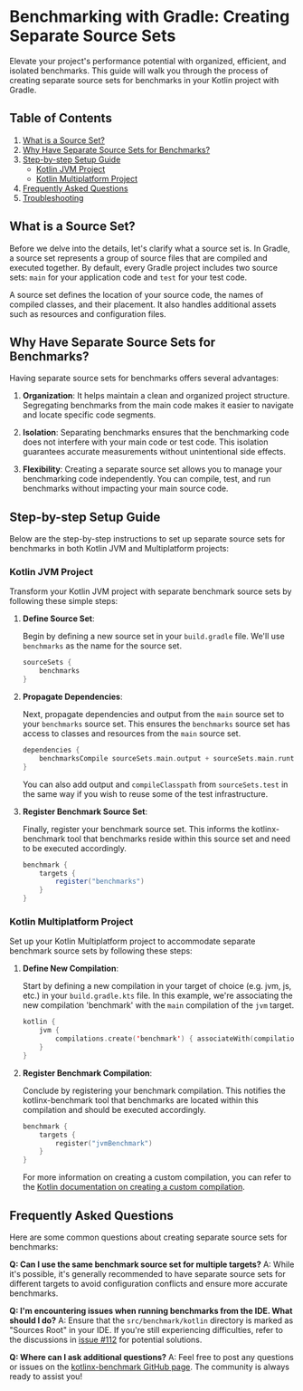 # Benchmarking with Gradle: Creating Separate Source Sets

Elevate your project's performance potential with organized, efficient, and isolated benchmarks. This guide will walk you through the process of creating separate source sets for benchmarks in your Kotlin project with Gradle.

## Table of Contents

1. [What is a Source Set?](#what-is-a-source-set)
2. [Why Have Separate Source Sets for Benchmarks?](#why-have-separate-source-sets-for-benchmarks)
3. [Step-by-step Setup Guide](#setup-guide)
   - [Kotlin JVM Project](#jvm-project)
   - [Kotlin Multiplatform Project](#multiplatform-project)
4. [Frequently Asked Questions](#frequently-asked-questions)
5. [Troubleshooting](#troubleshooting)

## What is a Source Set? <a name="what-is-a-source-set"></a>

Before we delve into the details, let's clarify what a source set is. In Gradle, a source set represents a group of source files that are compiled and executed together. By default, every Gradle project includes two source sets: `main` for your application code and `test` for your test code.

A source set defines the location of your source code, the names of compiled classes, and their placement. It also handles additional assets such as resources and configuration files.

## Why Have Separate Source Sets for Benchmarks? <a name="why-have-separate-source-sets-for-benchmarks"></a>

Having separate source sets for benchmarks offers several advantages:

1. **Organization**: It helps maintain a clean and organized project structure. Segregating benchmarks from the main code makes it easier to navigate and locate specific code segments.

2. **Isolation**: Separating benchmarks ensures that the benchmarking code does not interfere with your main code or test code. This isolation guarantees accurate measurements without unintentional side effects.

3. **Flexibility**: Creating a separate source set allows you to manage your benchmarking code independently. You can compile, test, and run benchmarks without impacting your main source code.

## Step-by-step Setup Guide <a name="setup-guide"></a>

Below are the step-by-step instructions to set up separate source sets for benchmarks in both Kotlin JVM and Multiplatform projects:

### Kotlin JVM Project <a name="jvm-project"></a>

Transform your Kotlin JVM project with separate benchmark source sets by following these simple steps:

1. **Define Source Set**:

   Begin by defining a new source set in your `build.gradle` file. We'll use `benchmarks` as the name for the source set.

   ```groovy
   sourceSets {
       benchmarks
   }
   ```

2. **Propagate Dependencies**:

   Next, propagate dependencies and output from the `main` source set to your `benchmarks` source set. This ensures the `benchmarks` source set has access to classes and resources from the `main` source set.

   ```groovy
   dependencies {
       benchmarksCompile sourceSets.main.output + sourceSets.main.runtimeClasspath
   }
   ```

   You can also add output and `compileClasspath` from `sourceSets.test` in the same way if you wish to reuse some of the test infrastructure.

3. **Register Benchmark Source Set**:

   Finally, register your benchmark source set. This informs the kotlinx-benchmark tool that benchmarks reside within this source set and need to be executed accordingly.

   ```groovy
   benchmark {
       targets {
           register("benchmarks") 
       }
   }
   ```

### Kotlin Multiplatform Project <a name="multiplatform-project"></a>

Set up your Kotlin Multiplatform project to accommodate separate benchmark source sets by following these steps:

1. **Define New Compilation**:

   Start by defining a new compilation in your target of choice (e.g. jvm, js, etc.) in your `build.gradle.kts` file. In this example, we're associating the new compilation 'benchmark' with the `main` compilation of the `jvm` target.

   ```kotlin
   kotlin {
       jvm {
           compilations.create('benchmark') { associateWith(compilations.main) }
       }
   }
   ```

2. **Register Benchmark Compilation**:

   Conclude by registering your benchmark compilation. This notifies the kotlinx-benchmark tool that benchmarks are located within this compilation and should be executed accordingly.

   ```kotlin
   benchmark {
       targets {
           register("jvmBenchmark")
       }
   }
   ```

   For more information on creating a custom compilation, you can refer to the [Kotlin documentation on creating a custom compilation](https://kotlinlang.org/docs/multiplatform-configure-compilations.html#create-a-custom-compilation).

## Frequently Asked Questions <a name="frequently-asked-questions"></a>

Here are some common questions about creating separate source sets for benchmarks:

**Q: Can I use the same benchmark source set for multiple targets?**
A: While it's possible, it's generally recommended to have separate source sets for different targets to avoid configuration conflicts and ensure more accurate benchmarks.

**Q: I'm encountering issues when running benchmarks from the IDE. What should I do?**
A: Ensure that the `src/benchmark/kotlin` directory is marked as "Sources Root" in your IDE. If you're still experiencing difficulties, refer to the discussions in [issue #112](https://github.com/Kotlin/kotlinx-benchmark/pull/112) for potential solutions.

**Q: Where can I ask additional questions?**
A: Feel free to post any questions or issues on the [kotlinx-benchmark GitHub page](https://github.com/Kotlin/kotlinx-benchmark). The community is always ready to assist you!